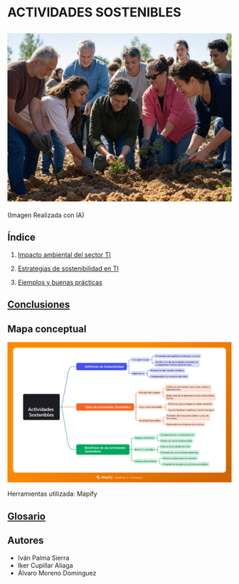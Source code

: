 # ACTIVIDADES SOSTENIBLES
![portada](img/portada.jpg)
--- 
(Imagen Realizada con IA)
## Índice
1. [Impacto ambiental del sector TI](impacto.md)

2. [Estrategias de sostenibilidad en TI](estrategias.md)

3. [Ejemplos y buenas prácticas](ejemplos.md)


## [Conclusiones](conclusiones.md)
## Mapa conceptual

![mapa conceptual](img/ActividadesSostenibles.png)

Herramientas utilizada: Mapify
## [Glosario](glosario.md)
## Autores
- Iván Palma Sierra
- Iker Cupillar Aliaga
- Álvaro Moreno Dominguez
